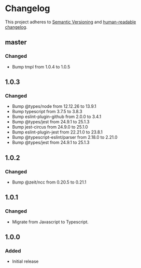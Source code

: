 # Changelog

This project adheres to [Semantic Versioning](https://semver.org/spec/v2.0.0.html)
and [human-readable changelog](https://keepachangelog.com/en/1.0.0/).

## master

### Changed

- Bump tmpl from 1.0.4 to 1.0.5

## 1.0.3

### Changed

- Bump @types/node from 12.12.26 to 13.9.1
- Bump typescript from 3.7.5 to 3.8.3
- Bump eslint-plugin-github from 2.0.0 to 3.4.1
- Bump @types/jest from 24.9.1 to 25.1.3
- Bump jest-circus from 24.9.0 to 25.1.0
- Bump eslint-plugin-jest from 22.21.0 to 23.8.1
- Bump @typescript-eslint/parser from 2.18.0 to 2.21.0
- Bump @types/jest from 24.9.1 to 25.1.3

## 1.0.2

### Changed

- Bump @zeit/ncc from 0.20.5 to 0.21.1

## 1.0.1

### Changed

- Migrate from Javascript to Typescript.

## 1.0.0

### Added

- Initial release
